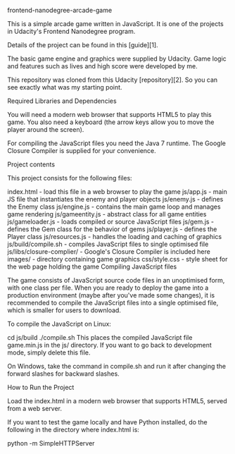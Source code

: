 frontend-nanodegree-arcade-game

This is a simple arcade game written in JavaScript. It is one of the projects in Udacity's Frontend Nanodegree program.

Details of the project can be found in this [guide][1].

The basic game engine and graphics were supplied by Udacity. Game logic and features such as lives and high score were developed by me.

This repository was cloned from this Udacity [repository][2]. So you can see exactly what was my starting point.

Required Libraries and Dependencies

You will need a modern web browser that supports HTML5 to play this game. You also need a keyboard (the arrow keys allow you to move the player around the screen).

For compiling the JavaScript files you need the Java 7 runtime. The Google Closure Compiler is supplied for your convenience.

Project contents

This project consists for the following files:

index.html - load this file in a web browser to play the game
js/app.js - main JS file that instantiates the enemy and player objects
js/enemy.js - defines the Enemy class
js/engine.js - contains the main game loop and manages game rendering
js/gameentity.js - abstract class for all game entities
js/gameloader.js - loads compiled or source JavaScript files
js/gem.js - defines the Gem class for the behavior of gems
js/player.js - defines the Player class
js/resources.js - handles the loading and caching of graphics
js/build/compile.sh - compiles JavaScript files to single optimised file
js/libs/closure-complier/ - Google's Closure Compiler is included here
images/ - directory containing game graphics
css/style.css - style sheet for the web page holding the game
Compiling JavaScript files

The game consists of JavaScript source code files in an unoptimised form, with one class per file. When you are ready to deploy the game into a production environment (maybe after you've made some changes), it is recommended to compile the JavaScript files into a single optimised file, which is smaller for users to download.

To compile the JavaScript on Linux:

cd js/build
./compile.sh
This places the compiled JavaScript file game.min.js in the js/ directory. If you want to go back to development mode, simply delete this file.

On Windows, take the command in compile.sh and run it after changing the forward slashes for backward slashes.

How to Run the Project

Load the index.html in a modern web browser that supports HTML5, served from a web server.

If you want to test the game locally and have Python installed, do the following in the directory where index.html is:

python -m SimpleHTTPServer
